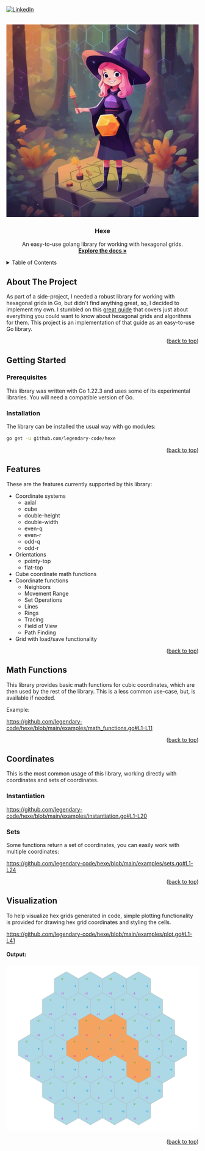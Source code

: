 <!-- Back to Top -->
<a name="readme-top"></a>

<!-- Shields -->
[![LinkedIn][linkedin-shield]][linkedin-url]

<!-- Logo -->
<br/>
<div style="text-align: center">
    <img src="images/hexe.png" alt="Logo">
    <h3>Hexe</h3>
    <p>
    An easy-to-use golang library for working with hexagonal grids.
    <br/>
    <a href="www.google.com"><strong>Explore the docs »</strong></a>
    </p>
</div>

<!-- Table of Contents -->
<details>
    <summary>Table of Contents</summary>
    <ol>
        <li>
            <a href="#about-the-project">About The Project</a>
        </li>
        <li>
            <a href="#getting-started">Getting Started</a>
            <ul>
                <li><a href="#prerequisites">Prerequisites</a></li>
                <li><a href="#installation">Installation</a></li>
            </ul>
        </li>
        <li>
            <a href="#features">Features</a>
        </li>
        <li>
            <a href="#usage">Usage</a>
            <ul>
                <li><a href="#math-functions">Math Functions</a></li>
                <li><a href="#coordinates">Coordinates</a></li>
                <li><a href="#grid">Grid</a></li>
                <li><a href="#visualization">Visualization</a></li>
            </ul>
        </li>
    </ol>
</details>

## About The Project
As part of a side-project, I needed a robust library for working with hexagonal grids in Go, but didn't find
anything great, so, I decided to implement my own.  I stumbled on this [great guide](https://www.redblobgames.com/grids/hexagons)
that covers just about everything you could want to know about hexagonal grids and algorithms for them.  This project is
an implementation of that guide as an easy-to-use Go library. 

<p style="text-align: right">(<a href="#readme-top">back to top</a>)</p>

## Getting Started

### Prerequisites
This library was written with Go 1.22.3 and uses some of its experimental libraries.  You will need a compatible
version of Go.

### Installation
The library can be installed the usual way with go modules:
```sh
go get -u github.com/legendary-code/hexe
```

<p style="text-align: right">(<a href="#readme-top">back to top</a>)</p>

## Features
These are the features currently supported by this library:
- Coordinate systems
  - axial
  - cube
  - double-height
  - double-width
  - even-q
  - even-r
  - odd-q
  - odd-r
- Orientations
  - pointy-top
  - flat-top
- Cube coordinate math functions
- Coordinate functions
  - Neighbors
  - Movement Range
  - Set Operations
  - Lines
  - Rings
  - Tracing
  - Field of View
  - Path Finding
- Grid with load/save functionality

<p style="text-align: right">(<a href="#readme-top">back to top</a>)</p>

## Math Functions
This library provides basic math functions for cubic coordinates, which are then used by the rest of the library.  This
is a less common use-case, but, is available if needed.

Example:

https://github.com/legendary-code/hexe/blob/main/examples/math_functions.go#L1-L11



<p style="text-align: right">(<a href="#readme-top">back to top</a>)</p>

## Coordinates
This is the most common usage of this library, working directly with coordinates and sets of coordinates.

### Instantiation

https://github.com/legendary-code/hexe/blob/main/examples/instantiation.go#L1-L20



### Sets
Some functions return a set of coordinates, you can easily work with multiple coordinates:

https://github.com/legendary-code/hexe/blob/main/examples/sets.go#L1-L24



<p style="text-align: right">(<a href="#readme-top">back to top</a>)</p>

## Visualization
To help visualize hex grids generated in code, simple plotting functionality
is provided for drawing hex grid coordinates and styling the cells.

https://github.com/legendary-code/hexe/blob/main/examples/plot.go#L1-L41

#### Output:
![Example](images/plot.svg)



<p style="text-align: right">(<a href="#readme-top">back to top</a>)</p>

<!-- Links & Images -->
[linkedin-shield]: https://img.shields.io/badge/LinkedIn-blue?style=social&logo=linkedin
[linkedin-url]: https://www.linkedin.com/in/gene-heinrich-6192064/
